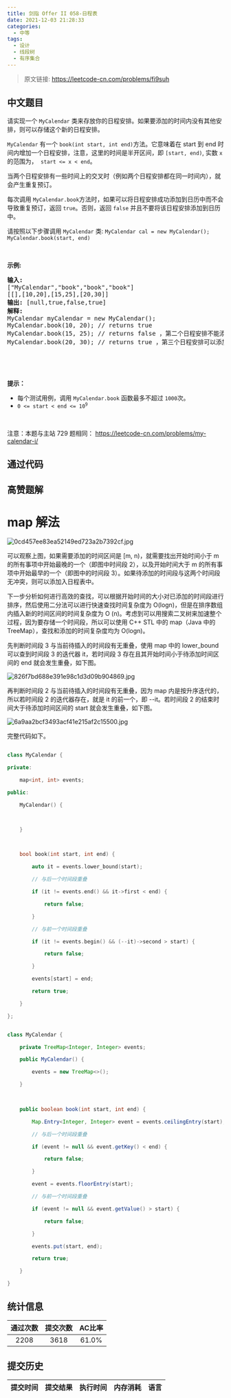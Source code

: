 ```yaml
---
title: 剑指 Offer II 058-日程表
date: 2021-12-03 21:28:33
categories:
  - 中等
tags:
  - 设计
  - 线段树
  - 有序集合
---
```


> 原文链接: https://leetcode-cn.com/problems/fi9suh




## 中文题目
<div><p>请实现一个 <code>MyCalendar</code> 类来存放你的日程安排。如果要添加的时间内没有其他安排，则可以存储这个新的日程安排。</p>

<p><code>MyCalendar</code> 有一个 <code>book(int start, int end)</code>方法。它意味着在 start 到 end 时间内增加一个日程安排，注意，这里的时间是半开区间，即 <code>[start, end)</code>, 实数&nbsp;<code>x</code> 的范围为， &nbsp;<code>start &lt;= x &lt; end</code>。</p>

<p>当两个日程安排有一些时间上的交叉时（例如两个日程安排都在同一时间内），就会产生重复预订。</p>

<p>每次调用 <code>MyCalendar.book</code>方法时，如果可以将日程安排成功添加到日历中而不会导致重复预订，返回 <code>true</code>。否则，返回 <code>false</code>&nbsp;并且不要将该日程安排添加到日历中。</p>

<p>请按照以下步骤调用 <code>MyCalendar</code> 类: <code>MyCalendar cal = new MyCalendar();</code> <code>MyCalendar.book(start, end)</code></p>

<p>&nbsp;</p>

<p><strong>示例:</strong></p>

<pre>
<strong>输入:
</strong>[&quot;MyCalendar&quot;,&quot;book&quot;,&quot;book&quot;,&quot;book&quot;]
[[],[10,20],[15,25],[20,30]]
<strong>输出:</strong> [null,true,false,true]
<strong>解释:</strong> 
MyCalendar myCalendar = new MyCalendar();
MyCalendar.book(10, 20); // returns true 
MyCalendar.book(15, 25); // returns false ，第二个日程安排不能添加到日历中，因为时间 15 已经被第一个日程安排预定了
MyCalendar.book(20, 30); // returns true ，第三个日程安排可以添加到日历中，因为第一个日程安排并不包含时间 20 
</pre>

<p>&nbsp;</p>

<p>&nbsp;</p>

<p><strong>提示：</strong></p>

<ul>
	<li>每个测试用例，调用&nbsp;<code>MyCalendar.book</code>&nbsp;函数最多不超过&nbsp;<code>1000</code>次。</li>
	<li><code>0 &lt;= start &lt; end &lt;= 10<sup>9</sup></code></li>
</ul>

<p>&nbsp;</p>

<p><meta charset="UTF-8" />注意：本题与主站 729&nbsp;题相同：&nbsp;<a href="https://leetcode-cn.com/problems/my-calendar-i/">https://leetcode-cn.com/problems/my-calendar-i/</a></p>
</div>

## 通过代码
<RecoDemo>
</RecoDemo>


## 高赞题解
# **map 解法**
![0cd457ee83ea52149ed723a2b7392cf.jpg](../images/fi9suh-0.jpg)
可以观察上图，如果需要添加的时间区间是 [m, n)，就需要找出开始时间小于 m 的所有事项中开始最晚的一个（即图中时间段 2），以及开始时间大于 m 的所有事项中开始最早的一个（即图中的时间段 3）。如果待添加的时间段与这两个时间段无冲突，则可以添加入日程表中。

下一步分析如何进行高效的查找，可以根据开始时间的大小对已添加的时间段进行排序，然后使用二分法可以进行快速查找时间复杂度为 O(logn)，但是在排序数组内插入新的时间区间的时间复杂度为 O (n)。考虑到可以用搜索二叉树来加速整个过程，因为要存储一个时间段，所以可以使用 C++ STL 中的 map（Java 中的 TreeMap），查找和添加的时间复杂度均为 O(logn)。

先判断时间段 3 与当前待插入的时间段有无重叠，使用 map 中的 lower_bound 可以查到时间段 3 的迭代器 it，若时间段 3 存在且其开始时间小于待添加时间区间的 end 就会发生重叠，如下图。
![826f7bd688e391e98c1d3d09b904869.jpg](../images/fi9suh-1.jpg)

再判断时间段 2 与当前待插入的时间段有无重叠，因为 map 内是按升序迭代的，所以若时间段 2 的迭代器存在，就是 it 的前一个，即 --it。若时间段 2 的结束时间大于待添加时间区间的 start 就会发生重叠，如下图。
![6a9aa2bcf3493acf41e215af2c15500.jpg](../images/fi9suh-2.jpg)

完整代码如下。
```C++ []
class MyCalendar {
private:
    map<int, int> events;
public:
    MyCalendar() {

    }
    
    bool book(int start, int end) {
        auto it = events.lower_bound(start);
        // 与后一个时间段重叠
        if (it != events.end() && it->first < end) {
            return false;
        }
        // 与前一个时间段重叠
        if (it != events.begin() && (--it)->second > start) {
            return false;
        }
        events[start] = end;
        return true;
    }
};
```
```Java []
class MyCalendar {
    private TreeMap<Integer, Integer> events;
    public MyCalendar() {
        events = new TreeMap<>();
    }
    
    public boolean book(int start, int end) {
        Map.Entry<Integer, Integer> event = events.ceilingEntry(start);
        // 与后一个时间段重叠
        if (event != null && event.getKey() < end) {
            return false;
        }
        event = events.floorEntry(start);
        // 与前一个时间段重叠
        if (event != null && event.getValue() > start) {
            return false;
        }
        events.put(start, end);
        return true;
    }
}
```




## 统计信息
| 通过次数 | 提交次数 | AC比率 |
| :------: | :------: | :------: |
|    2208    |    3618    |   61.0%   |

## 提交历史
| 提交时间 | 提交结果 | 执行时间 |  内存消耗  | 语言 |
| :------: | :------: | :------: | :--------: | :--------: |
